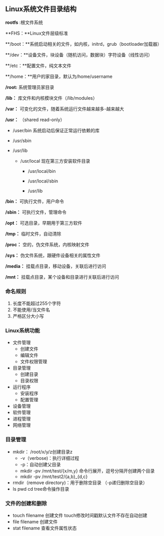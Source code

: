 ## Linux系统文件目录结构

**rootfs** :根文件系统

**FHS：**Linux文件层级标准

**/boot：**系统启动相关的文件，如内核，initrd，grub（bootloader加载器）

**/dev：**设备文件，块设备（随机访问，数据块）字符设备（线性访问）

**/etc：**配置文件，纯文本文件

**/home：**用户的家目录，默认为/home/username

**/root:** 系统管理员家目录

**/lib：** 库文件和内核模块文件（/lib/modules）

**/var：** 可变化的文件，随着系统运行文件越来越多-越来越大

**/usr：** （shared read-only）

+ /user/bin 系统启动后保证正常运行依赖的库
+ /usr/sbin
+ /usr/lib

  + /usr/local  现在第三方安装软件目录

    + /usr/local/bin

    + /usr/local/sbin
    + /usr/lib

**/bin：** 可执行文件，用户命令

**/sbin：** 可执行文件，管理命令

**/opt：** 可选目录，早期用于第三方软件

**/tmp：** 临时文件，自动清除

**/proc：** 空的，伪文件系统，内核映射文件

**/sys：** 伪文件系统，跟硬件设备相关的属性文件

**/media：** 挂载点目录，移动设备，关联后进行访问

**/mnt：** 挂载点目录，某个设备和目录进行关联后进行访问

### 命名规则 ###

1. 长度不能超过255个字符
2. 不能使用/当文件名
3. 严格区分大小写

### Linux系统功能

+ 文件管理
  + 创建文件
  + 编辑文件
  + 文件权限管理
+ 目录管理
  + 创建目录
  + 目录权限
+ 运行程序
  + 安装程序
  + 配置管理
+ 设备管理
+ 软件管理
+ 进程管理
+ 网络管理

### 目录管理

 + mkdir： /root/x/y/z创建目录z
    + -v（verbose)：执行详细过程
    + -p：自动创建父目录
    + mkdir -pv /mnt/test/{x/m,y} 命令行展开，逗号分隔开创建两个目录
    + mkdir -pv /mnt/test2/{a,b}_{d,c}
+ rmdir（remove directory)：用于删除空目录 （-p递归删除空目录）
 + ls pwd cd tree命令操作目录

### 文件的创建和删除

 + touch filename 创建文件 touch修改时间戳默认文件不存在自动创建
+ file filename 创建文件
+ stat filename 查看文件属性状态